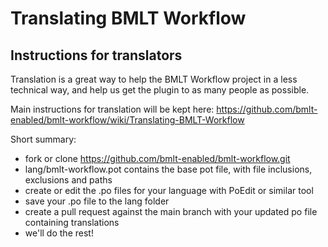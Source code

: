 # Translating BMLT Workflow

## Instructions for translators
Translation is a great way to help the BMLT Workflow project in a less technical way, and help us get the plugin to as many people as possible.

Main instructions for translation will be kept here: https://github.com/bmlt-enabled/bmlt-workflow/wiki/Translating-BMLT-Workflow

Short summary:

- fork or clone https://github.com/bmlt-enabled/bmlt-workflow.git
- lang/bmlt-workflow.pot contains the base pot file, with file inclusions, exclusions and paths
- create or edit the .po files for your language with PoEdit or similar tool 
- save your .po file to the lang folder
- create a pull request against the main branch with your updated po file containing translations
- we'll do the rest!
